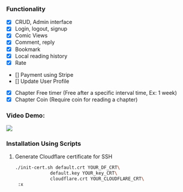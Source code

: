### Functionality

- [X] CRUD, Admin interface
- [X] Login, logout, signup
- [x] Comic Views
- [x] Comment, reply
- [x] Bookmark
- [X] Local reading history
- [x] Rate
- [] Payment using Stripe
- [] Update User Profile
- [X] Chapter Free timer (Free after a specific interval time, Ex: 1 week)
- [X] Chapter Coin (Require coin for reading a chapter) 

### Video Demo:
<div align="left">
      <a href="https://www.youtube.com/watch?v=heUnNq5_LFI">
         <img src="https://img.youtube.com/vi/heUnNq5_LFI/0.jpg" style="max-width:500px;">
      </a>
</div>

### Installation Using Scripts

1. Generate Cloudflare certificate for SSH
   ```sh
   ./init-cert.sh default.crt YOUR_DF_CRT\
                default.key YOUR_key_CRT\
                cloudflare.crt YOUR_CLOUDFLARE_CRT\
    :x
   ```

